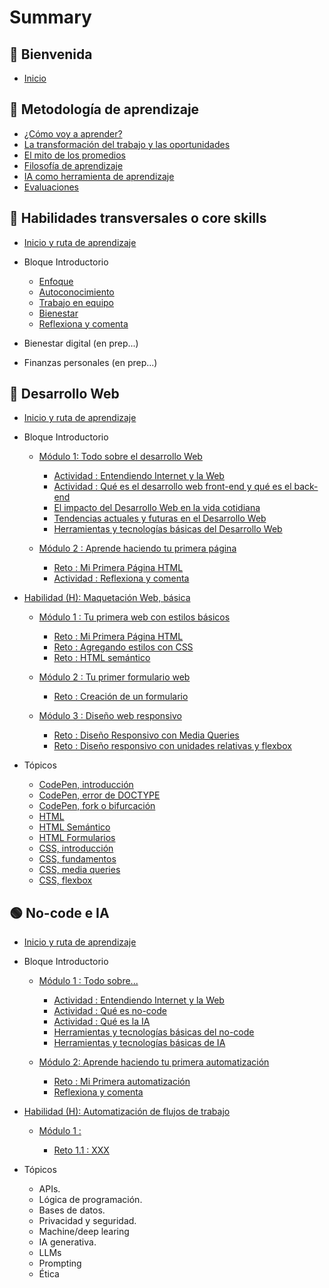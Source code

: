 # Summary

## 💜 Bienvenida

* [Inicio](README.md)

## 📑 Metodología de aprendizaje

* [¿Cómo voy a aprender?](curriculum_model/lea_model_01_overview.md)
* [La transformación del trabajo y las oportunidades](curriculum_model/lea_model_02_work.md)
* [El mito de los promedios](curriculum_model/lea_model_03_average.md)
* [Filosofía de aprendizaje](curriculum_model/lea_model_04_philosophy.md)
* [IA como herramienta de aprendizaje](curriculum_model/lea_model_05_ai.md)
* [Evaluaciones](curriculum_model/lea_model_06_assessment.md)

## 🌈 Habilidades transversales o core skills

* [Inicio y ruta de aprendizaje](curriculum_lif/lea_lif_overview.md)

* Bloque Introductorio
  
  * [Enfoque](curriculum_lif/lea_lif_enfoque.md)
  * [Autoconocimiento](curriculum_lif/self_awareness/lea_lif_selfawareness.md)
  * [Trabajo en equipo](curriculum_lif/teamwork/lea_lif_teamwork.md)    
  * [Bienestar](curriculum_lif/wellbeign/lea_lif_wellbeign_intro.md)
  * [Reflexiona y comenta](curriculum_lif/lea_lif_overview_closing.md)

* Bienestar digital (en prep...)

* Finanzas personales (en prep...)

## 🔵 Desarrollo Web

* [Inicio y ruta de aprendizaje](curriculum_dev/lea_dev_overview.md)

* Bloque Introductorio
  
  * [Módulo 1: Todo sobre el desarrollo Web](curriculum_dev/activities/00_01_00_all_about.md)
    
    * [Actividad : Entendiendo Internet y la Web](curriculum_dev/activities/00_01_01_internet_web.md)
    * [Actividad : Qué es el desarrollo web front-end y qué es el back-end](curriculum_dev/activities/00_01_02_web_dev.md)
    * [El impacto del Desarrollo Web en la vida cotidiana](curriculum_dev/activities/00_01_03_dev_life.md)
    * [Tendencias actuales y futuras en el Desarrollo Web](curriculum_dev/activities/00_01_04_dev_trends.md)
    * [Herramientas y tecnologías básicas del Desarrollo Web](curriculum_dev/activities/00_01_05_dev_tools.md)
  
  * [Módulo 2 : Aprende haciendo tu primera página](curriculum_dev/activities/00_02_00_practice.md)
    
    * [Reto : Mi Primera Página HTML](curriculum_dev/activities/00_02_01_myfirst.md)
    * [Actividad : Reflexiona y comenta](curriculum_dev/activities/00_02_02_close.md)

* [Habilidad (H): Maquetación Web, básica](curriculum_dev/activities/01_00_00_overview.md)
  
  * [Módulo 1 : Tu primera web con estilos básicos](curriculum_dev/activities/01_01_00_modulo_myFirstWeb.md)
    
    * [Reto : Mi Primera Página HTML](curriculum_dev/activities/01_01_01_project_myFirstWeb.md)
    * [Reto : Agregando estilos con CSS](curriculum_dev/activities/01_01_02_project_add_CSS.md)
    * [Reto : HTML semántico](curriculum_dev/activities/01_01_03_project_semantic_HTML.md)
  
  * [Módulo 2 : Tu primer formulario web](curriculum_dev/activities/01_02_00_modulo_form.md)
    
    * [Reto : Creación de un formulario](curriculum_dev/activities/01_02_01_project_formulario.md)
  
  * [Módulo 3 : Diseño web responsivo](curriculum_dev/activities/01_03_00_modulo_responsive.md)
    
    * [Reto : Diseño Responsivo con Media Queries](curriculum_dev/activities/01_03_01_project_responsive_mediaqueries.md)
    * [Reto : Diseño responsivo con unidades relativas y flexbox](curriculum_dev/activities/01_03_02_project_responsive_flexbox.md)

* Tópicos
  
  * [CodePen, introducción](curriculum_dev/topics/editors_codepen.md)
  * [CodePen, error de DOCTYPE](curriculum_dev/topics/editors_codepen_doctype.md)
  * [CodePen, fork o bifurcación](curriculum_dev/topics/editors_codepen_fork.md)
  * [HTML](curriculum_dev/topics/html.md)
  * [HTML Semántico](curriculum_dev/topics/html_semantic.md)
  * [HTML Formularios](curriculum_dev/topics/html_forms.md)
  * [CSS, introducción](curriculum_dev/topics/css_intro.md)
  * [CSS, fundamentos](curriculum_dev/topics/css_fundamentos.md)
  * [CSS, media queries](curriculum_dev/topics/css_media_queries.md)
  * [CSS, flexbox](curriculum_dev/topics/css_flexbox.md)

## 🟢 No-code e IA

* [Inicio y ruta de aprendizaje](curriculum_noc/lea_noc_overview.md)

* Bloque Introductorio
  
  * [Módulo 1 : Todo sobre...](curriculum_noc/activities/00_01_00_noc_all_about.md)
    
    * [Actividad : Entendiendo Internet y la Web](curriculum_noc/activities/00_01_01_internet_web.md)
    * [Actividad : Qué es no-code](curriculum_noc/activities/00_01_02_noc_activity_que_es.md)
    * [Actividad : Qué es la IA](curriculum_noc/activities/00_01_03_ai_activity_que_es.md)
    * [Herramientas y tecnologías básicas del no-code](curriculum_noc/activities/00_01_04_noc_activity_tools.md)
    * [Herramientas y tecnologías básicas de IA](curriculum_noc/activities/00_01_05_ai_activity_tools.md)
  
  * [Módulo 2: Aprende haciendo tu primera automatización]()
    
    * [Reto : Mi Primera automatización]()
    * [Reflexiona y comenta]()

* [Habilidad (H): Automatización de flujos de trabajo]()
  
  * [Módulo 1 :]()
    
    * [Reto 1.1 : XXX]()

* Tópicos
  
  * APIs.
  * Lógica de programación.
  * Bases de datos.
  * Privacidad y seguridad.
  * Machine/deep learing
  * IA generativa.
  * LLMs
  * Prompting
  * Ética
